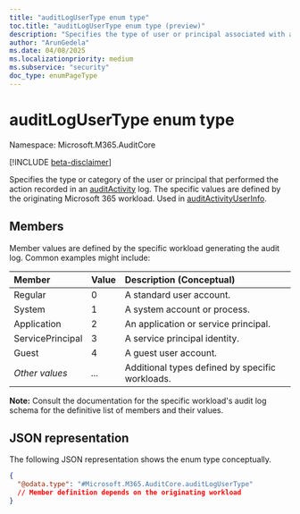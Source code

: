 ```yaml
---
title: "auditLogUserType enum type"
toc.title: "auditLogUserType enum type (preview)"
description: "Specifies the type of user or principal associated with an audit log record."
author: "ArunGedela"
ms.date: 04/08/2025
ms.localizationpriority: medium
ms.subservice: "security"
doc_type: enumPageType
---
```


# auditLogUserType enum type

Namespace: Microsoft.M365.AuditCore

[!INCLUDE [beta-disclaimer](../../includes/beta-disclaimer.md)]

Specifies the type or category of the user or principal that performed the action recorded in an [auditActivity](../resources/auditactivity.md) log. The specific values are defined by the originating Microsoft 365 workload. Used in [auditActivityUserInfo](../resources/auditactivityuserinfo.md).

## Members

Member values are defined by the specific workload generating the audit log. Common examples might include:

| Member          | Value | Description (Conceptual)                                     |
| :-------------- | :---- | :----------------------------------------------------------- |
| Regular         | 0     | A standard user account.                                     |
| System          | 1     | A system account or process.                                |
| Application     | 2     | An application or service principal.                         |
| ServicePrincipal| 3     | A service principal identity.                                |
| Guest           | 4     | A guest user account.                                        |
| *Other values*  | *...* | Additional types defined by specific workloads.              |

**Note:** Consult the documentation for the specific workload's audit log schema for the definitive list of members and their values.

## JSON representation

The following JSON representation shows the enum type conceptually.
<!-- {
  "blockType": "resource",
  "@odata.type": "Microsoft.M365.AuditCore.auditLogUserType"
}-->
``` json
{
  "@odata.type": "#Microsoft.M365.AuditCore.auditLogUserType"
  // Member definition depends on the originating workload
}
```
